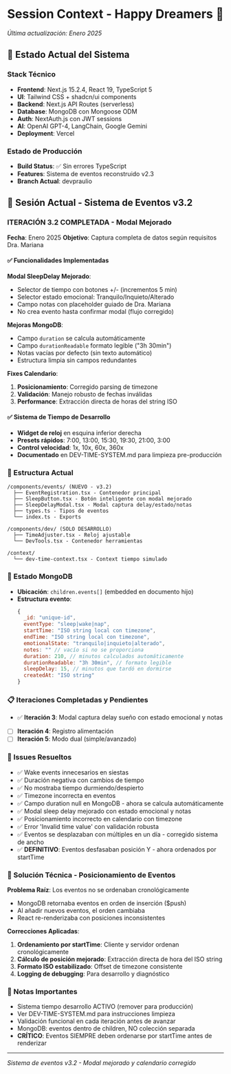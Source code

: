 # Session Context - Happy Dreamers 🌙
*Última actualización: Enero 2025*

## 🎯 Estado Actual del Sistema

### Stack Técnico
- **Frontend**: Next.js 15.2.4, React 19, TypeScript 5
- **UI**: Tailwind CSS + shadcn/ui components
- **Backend**: Next.js API Routes (serverless)
- **Database**: MongoDB con Mongoose ODM
- **Auth**: NextAuth.js con JWT sessions
- **AI**: OpenAI GPT-4, LangChain, Google Gemini
- **Deployment**: Vercel

### Estado de Producción
- **Build Status**: ✅ Sin errores TypeScript
- **Features**: Sistema de eventos reconstruido v2.3
- **Branch Actual**: devpraulio

## 📝 Sesión Actual - Sistema de Eventos v3.2

### ITERACIÓN 3.2 COMPLETADA - Modal Mejorado
**Fecha**: Enero 2025
**Objetivo**: Captura completa de datos según requisitos Dra. Mariana

#### ✅ Funcionalidades Implementadas

**Modal SleepDelay Mejorado**:
- Selector de tiempo con botones +/- (incrementos 5 min)
- Selector estado emocional: Tranquilo/Inquieto/Alterado
- Campo notas con placeholder guiado de Dra. Mariana
- No crea evento hasta confirmar modal (flujo corregido)

**Mejoras MongoDB**:
- Campo `duration` se calcula automáticamente
- Campo `durationReadable` formato legible ("3h 30min")
- Notas vacías por defecto (sin texto automático)
- Estructura limpia sin campos redundantes

**Fixes Calendario**:
1. **Posicionamiento**: Corregido parsing de timezone
2. **Validación**: Manejo robusto de fechas inválidas
3. **Performance**: Extracción directa de horas del string ISO

#### ✅ Sistema de Tiempo de Desarrollo
- **Widget de reloj** en esquina inferior derecha
- **Presets rápidos**: 7:00, 13:00, 15:30, 19:30, 21:00, 3:00
- **Control velocidad**: 1x, 10x, 60x, 360x
- **Documentado** en DEV-TIME-SYSTEM.md para limpieza pre-producción

### 📁 Estructura Actual
```
/components/events/ (NUEVO - v3.2)
  ├── EventRegistration.tsx - Contenedor principal
  ├── SleepButton.tsx - Botón inteligente con modal mejorado
  ├── SleepDelayModal.tsx - Modal captura delay/estado/notas
  ├── types.ts - Tipos de eventos
  └── index.ts - Exports

/components/dev/ (SOLO DESARROLLO)
  ├── TimeAdjuster.tsx - Reloj ajustable
  └── DevTools.tsx - Contenedor herramientas

/context/
  └── dev-time-context.tsx - Context tiempo simulado
```

### 🔄 Estado MongoDB
- **Ubicación**: `children.events[]` (embedded en documento hijo)
- **Estructura evento**:
  ```javascript
  {
    _id: "unique-id",
    eventType: "sleep|wake|nap",
    startTime: "ISO string local con timezone",
    endTime: "ISO string local con timezone",
    emotionalState: "tranquilo|inquieto|alterado",
    notes: "" // vacío si no se proporciona
    duration: 210, // minutos calculados automáticamente
    durationReadable: "3h 30min", // formato legible
    sleepDelay: 15, // minutos que tardó en dormirse
    createdAt: "ISO string"
  }
  ```

### 📋 Iteraciones Completadas y Pendientes
- ✅ **Iteración 3**: Modal captura delay sueño con estado emocional y notas
- [ ] **Iteración 4**: Registro alimentación
- [ ] **Iteración 5**: Modo dual (simple/avanzado)

### 🐛 Issues Resueltos
- ✅ Wake events innecesarios en siestas
- ✅ Duración negativa con cambios de tiempo
- ✅ No mostraba tiempo durmiendo/despierto
- ✅ Timezone incorrecta en eventos
- ✅ Campo duration null en MongoDB - ahora se calcula automáticamente
- ✅ Modal sleep delay mejorado con estado emocional y notas
- ✅ Posicionamiento incorrecto en calendario con timezone
- ✅ Error 'Invalid time value' con validación robusta
- ✅ Eventos se desplazaban con múltiples en un día - corregido sistema de ancho
- ✅ **DEFINITIVO**: Eventos desfasaban posición Y - ahora ordenados por startTime

### 🔧 Solución Técnica - Posicionamiento de Eventos

**Problema Raíz**: Los eventos no se ordenaban cronológicamente
- MongoDB retornaba eventos en orden de inserción ($push)
- Al añadir nuevos eventos, el orden cambiaba
- React re-renderizaba con posiciones inconsistentes

**Correcciones Aplicadas**:
1. **Ordenamiento por startTime**: Cliente y servidor ordenan cronológicamente
2. **Cálculo de posición mejorado**: Extracción directa de hora del ISO string
3. **Formato ISO estabilizado**: Offset de timezone consistente
4. **Logging de debugging**: Para desarrollo y diagnóstico

### 📝 Notas Importantes
- Sistema tiempo desarrollo ACTIVO (remover para producción)
- Ver DEV-TIME-SYSTEM.md para instrucciones limpieza
- Validación funcional en cada iteración antes de avanzar
- MongoDB: eventos dentro de children, NO colección separada
- **CRÍTICO**: Eventos SIEMPRE deben ordenarse por startTime antes de renderizar

---
*Sistema de eventos v3.2 - Modal mejorado y calendario corregido*